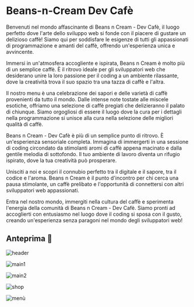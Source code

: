 # Beans-n-Cream Dev Cafè
Benvenuti nel mondo affascinante di Beans n Cream - Dev Cafè, il luogo perfetto dove l'arte dello sviluppo web si fonde con il piacere di gustare un delizioso caffè! Siamo qui per soddisfare le esigenze di tutti gli appassionati di programmazione e amanti del caffè, offrendo un'esperienza unica e avvincente.

Immersi in un'atmosfera accogliente e ispirata, Beans n Cream è molto più di un semplice caffè. È il ritrovo ideale per gli sviluppatori web che desiderano unire la loro passione per il coding a un ambiente rilassante, dove la creatività trova il suo spazio tra una tazza di caffè e l'altra.

Il nostro menu è una celebrazione dei sapori e delle varietà di caffè provenienti da tutto il mondo. Dalle intense note tostate alle miscele esotiche, offriamo una selezione di caffè pregiati che delizieranno il palato di chiunque. Siamo orgogliosi di essere il luogo dove la cura per i dettagli nella programmazione si unisce alla cura nella selezione delle migliori qualità di caffè.

Beans n Cream - Dev Cafè è più di un semplice punto di ritrovo. È un'esperienza sensoriale completa. Immagina di immergerti in una sessione di coding circondato da stimolanti aromi di caffè appena macinato e dalla gentile melodia di sottofondo. Il tuo ambiente di lavoro diventa un rifugio ispirato, dove la tua creatività può prosperare.

Unisciti a noi e scopri il connubio perfetto tra il digitale e il sapore, tra il codice e l'aroma. Beans n Cream è il punto d'incontro per chi cerca una pausa stimolante, un caffè prelibato e l'opportunità di connettersi con altri sviluppatori web appassionati.

Entra nel nostro mondo, immergiti nella cultura del caffè e sperimenta l'energia della comunità di Beans n Cream - Dev Cafè. Siamo pronti ad accoglierti con entusiasmo nel luogo dove il coding si sposa con il gusto, creando un'esperienza senza paragoni nel mondo degli sviluppatori web!

## Anteprima 🎥

![header](https://github.com/AlessioMontebello90/Beans-n-Cream-DevCoffe/assets/134722770/83f4ff97-c2c0-49c1-b27f-ee4d8d2248f3)

![main1](https://github.com/AlessioMontebello90/Beans-n-Cream-DevCoffe/assets/134722770/58deb596-efaa-44a2-94b6-f05b3babdde3)

![main2](https://github.com/AlessioMontebello90/Beans-n-Cream-DevCoffe/assets/134722770/6f53d832-ca84-484c-88fa-8653970f8215)


![shop](https://github.com/AlessioMontebello90/Beans-n-Cream-DevCoffe/assets/134722770/fda93131-6b94-4e6e-98d3-e6725878c9a5)

![menù](https://github.com/AlessioMontebello90/Beans-n-Cream-DevCoffe/assets/134722770/0b57f96e-355b-4293-8987-33b6c6460f2b)







